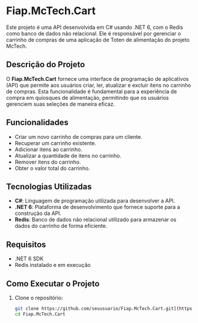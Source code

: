 # Fiap.McTech.Cart

Este projeto é uma API desenvolvida em C# usando .NET 6, com o Redis como banco de dados não relacional. Ele é responsável por gerenciar o carrinho de compras de uma aplicação de Toten de alimentação do projeto McTech.

## Descrição do Projeto

O **Fiap.McTech.Cart** fornece uma interface de programação de aplicativos (API) que permite aos usuários criar, ler, atualizar e excluir itens no carrinho de compras. Esta funcionalidade é fundamental para a experiência de compra em quiosques de alimentação, permitindo que os usuários gerenciem suas seleções de maneira eficaz.

## Funcionalidades

- Criar um novo carrinho de compras para um cliente.
- Recuperar um carrinho existente.
- Adicionar itens ao carrinho.
- Atualizar a quantidade de itens no carrinho.
- Remover itens do carrinho.
- Obter o valor total do carrinho.

## Tecnologias Utilizadas

- **C#**: Linguagem de programação utilizada para desenvolver a API.
- **.NET 6**: Plataforma de desenvolvimento que fornece suporte para a construção da API.
- **Redis**: Banco de dados não relacional utilizado para armazenar os dados do carrinho de forma eficiente.

## Requisitos

- .NET 6 SDK
- Redis instalado e em execução

## Como Executar o Projeto

1. Clone o repositório:
   ```bash
   git clone https://github.com/seuusuario/Fiap.McTech.Cart.git](https://github.com/Grupo-68-FIAP/Fiap.McTech.Cart.git
   cd Fiap.McTech.Cart

